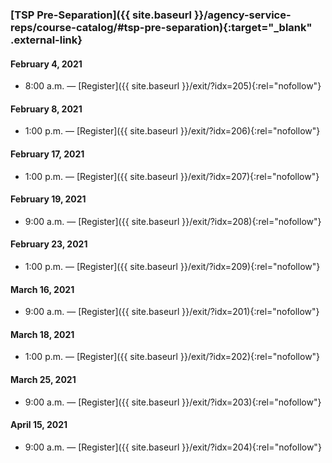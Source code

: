 ### [TSP Pre-Separation]({{ site.baseurl }}/agency-service-reps/course-catalog/#tsp-pre-separation){:target="\_blank" .external-link}

#### February 4, 2021

- 8:00 a.m. — [Register]({{ site.baseurl }}/exit/?idx=205){:rel="nofollow"}

#### February 8, 2021

- 1:00 p.m. — [Register]({{ site.baseurl }}/exit/?idx=206){:rel="nofollow"}

#### February 17, 2021

- 1:00 p.m. — [Register]({{ site.baseurl }}/exit/?idx=207){:rel="nofollow"}

#### February 19, 2021

- 9:00 a.m. — [Register]({{ site.baseurl }}/exit/?idx=208){:rel="nofollow"}

#### February 23, 2021

- 1:00 p.m. — [Register]({{ site.baseurl }}/exit/?idx=209){:rel="nofollow"}

#### March 16, 2021

- 9:00 a.m. — [Register]({{ site.baseurl }}/exit/?idx=201){:rel="nofollow"}

#### March 18, 2021

- 1:00 p.m. — [Register]({{ site.baseurl }}/exit/?idx=202){:rel="nofollow"}

#### March 25, 2021

- 9:00 a.m. — [Register]({{ site.baseurl }}/exit/?idx=203){:rel="nofollow"}

#### April 15, 2021

- 9:00 a.m. — [Register]({{ site.baseurl }}/exit/?idx=204){:rel="nofollow"}
